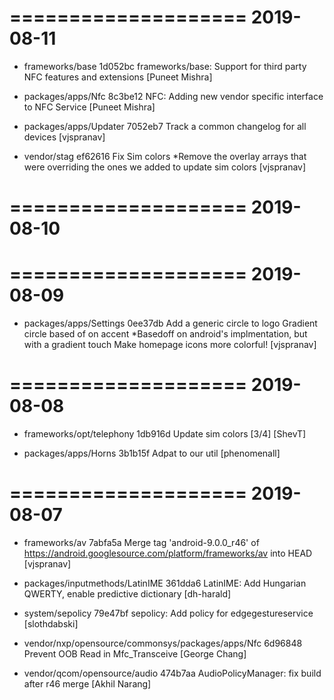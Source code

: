 ====================
     2019-08-11    
====================

 * frameworks/base
1d052bc  frameworks/base: Support for third party NFC features and extensions  [Puneet Mishra]

 * packages/apps/Nfc
8c3be12  NFC: Adding new vendor specific interface to NFC Service  [Puneet Mishra]

 * packages/apps/Updater
7052eb7  Track a common changelog for all devices  [vjspranav]

 * vendor/stag
ef62616  Fix Sim colors *Remove the overlay arrays that were overriding the ones we added to update sim colors  [vjspranav]

====================
     2019-08-10    
====================

====================
     2019-08-09    
====================

 * packages/apps/Settings
0ee37db  Add a generic circle to logo Gradient circle based of on accent *Basedoff on android's implmentation, but with a gradient touch 	Make homepage icons more colorful!  [vjspranav]

====================
     2019-08-08    
====================

 * frameworks/opt/telephony
1db916d  Update sim colors [3/4]  [ShevT]

 * packages/apps/Horns
3b1b15f  Adpat to our util  [phenomenall]

====================
     2019-08-07    
====================

 * frameworks/av
7abfa5a  Merge tag 'android-9.0.0_r46' of https://android.googlesource.com/platform/frameworks/av into HEAD  [vjspranav]

 * packages/inputmethods/LatinIME
361dda6  LatinIME: Add Hungarian QWERTY, enable predictive dictionary  [dh-harald]

 * system/sepolicy
79e47bf  sepolicy: Add policy for edgegestureservice  [slothdabski]

 * vendor/nxp/opensource/commonsys/packages/apps/Nfc
6d96848  Prevent OOB Read in Mfc_Transceive  [George Chang]

 * vendor/qcom/opensource/audio
474b7aa  AudioPolicyManager: fix build after r46 merge  [Akhil Narang]


